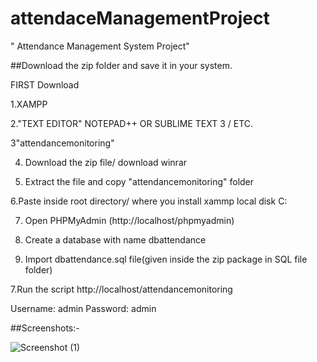 # attendaceManagementProject

" Attendance Management System Project"

##Download the zip folder and save it in your system.

FIRST Download

1.XAMPP

2."TEXT EDITOR" NOTEPAD++ OR SUBLIME TEXT 3 / ETC.

3"attendancemonitoring"

4. Download the zip file/ download winrar

5. Extract the file and copy "attendancemonitoring" folder

6.Paste inside root directory/ where you install xammp local disk C: 

7. Open PHPMyAdmin (http://localhost/phpmyadmin)

8. Create a database with name dbattendance

6. Import dbattendance.sql file(given inside the zip package in SQL file folder)

7.Run the script http://localhost/attendancemonitoring

Username: admin
Password: admin


##Screenshots:-

![Screenshot (1)](https://user-images.githubusercontent.com/65288859/127633715-0da3e1ec-779d-4b97-b7f2-e51b30de04a6.png)

